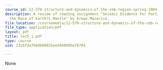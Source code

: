 ```yaml
---
course_id: 12-570-structure-and-dynamics-of-the-cmb-region-spring-2004
description: A review of reading assignment "Seismic Evidence for Partial Melt at
  the Base of Earth?s Mantle" by Erwan Mazarico.
file_location: /coursemedia/12-570-structure-and-dynamics-of-the-cmb-region-spring-2004/23cbfda760db80925eed4b0995e76764_lec5_1.pdf
file_type: application/pdf
layout: pdf
title: lec5_1.pdf
type: course
uid: 23cbfda760db80925eed4b0995e76764

---
```

None